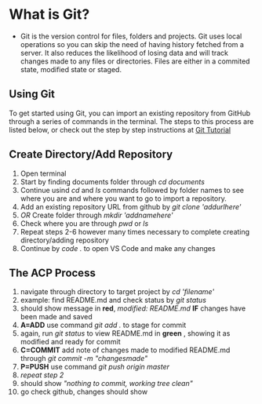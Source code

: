 # What is Git?

- Git is the version control for files, folders and projects. Git uses local operations so you can skip the need of having history fetched from a server. It also reduces the likelihood of losing data and will track changes made to any files or directories. Files are either in a commited state, modified state or staged.


## Using Git

To get started using Git, you can import an existing repository from GitHub through a series of commands in the terminal. The steps to this process are listed below, or check out the step by step instructions at 
[Git Tutorial](https://blog.udemy.com/git-tutorial-a-comprehensive-guide/#5)

## Create Directory/Add Repository

1. Open terminal
2. Start by finding documents folder through *cd documents*
3. Continue usind *cd* and *ls* commands followed by folder names to see where you are and where you want to go to import a repository.
4. Add an existing repository URL from github by *git clone 'addurlhere'*
5. *OR* Create folder through *mkdir 'addnamehere'*
6. Check where you are through *pwd* or *ls*
7. Repeat steps 2-6 however many times necessary to complete creating directory/adding repository
8. Continue by *code .* to open VS Code and make any changes

## The ACP Process

1. navigate through directory to target project by *cd 'filename'*
2. example: find README.md and check status by *git status*
3. should show message in **red**, *modified: README.md* **IF** changes have been made and saved
4. **A=ADD** use command *git add .* to stage for commit 
5. again, run *git status* to view README.md in **green** , showing it as modified and ready for commit
6. **C=COMMIT** add note of changes made to modified README.md through *git commit -m "changesmade"*
7. **P=PUSH** use command *git push origin master*
8. *repeat step 2*
9. should show *"nothing to commit, working tree clean"*
10. go check github, changes should show
